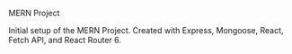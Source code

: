 MERN Project

Initial setup of the MERN Project.  Created with Express, Mongoose, React, Fetch API, and React Router 6.